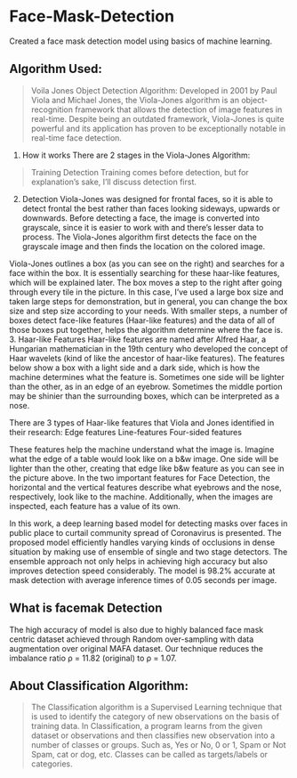 # Face-Mask-Detection
Created a face mask detection model using basics of machine learning.

## Algorithm Used:
> Voila Jones Object Detection Algorithm:
Developed in 2001 by Paul Viola and Michael Jones, the Viola-Jones algorithm is an object-recognition framework that allows the detection of image features in real-time.
Despite being an outdated framework, Viola-Jones is quite powerful and its application has proven to be exceptionally notable in real-time face detection.
1. How it works
There are 2 stages in the Viola-Jones Algorithm:
  > Training
  > Detection
    Training comes before detection, but for explanation’s sake, I’ll discuss detection first.
2. Detection
Viola-Jones was designed for frontal faces, so it is able to detect frontal the best rather than faces looking sideways, upwards or downwards. Before detecting a face, the image is converted into grayscale, since it is easier to work with and there’s lesser data to process. The Viola-Jones algorithm first detects the face on the grayscale image and then finds the location on the colored image.

Viola-Jones outlines a box (as you can see on the right) and searches for a face within the box. It is essentially searching for these haar-like features, which will be explained later. The box moves a step to the right after going through every tile in the picture. In this case, I’ve used a large box size and taken large steps for demonstration, but in general, you can change the box size and step size according to your needs.
With smaller steps, a number of boxes detect face-like features (Haar-like features) and the data of all of those boxes put together, helps the algorithm determine where the face is.
3. Haar-like Features
Haar-like features are named after Alfred Haar, a Hungarian mathematician in the 19th century who developed the concept of Haar wavelets (kind of like the ancestor of haar-like features). The features below show a box with a light side and a dark side, which is how the machine determines what the feature is. Sometimes one side will be lighter than the other, as in an edge of an eyebrow. Sometimes the middle portion may be shinier than the surrounding boxes, which can be interpreted as a nose.

There are 3 types of Haar-like features that Viola and Jones identified in their research:
Edge features
Line-features
Four-sided features

These features help the machine understand what the image is. Imagine what the edge of a table would look like on a b&w image. One side will be lighter than the other, creating that edge like b&w feature as you can see in the picture above.
In the two important features for Face Detection, the horizontal and the vertical features describe what eyebrows and the nose, respectively, look like to the machine.
Additionally, when the images are inspected, each feature has a value of its own.

In this work, a deep learning based model for detecting masks over faces in public place to curtail community spread of Coronavirus is presented. The proposed model efficiently handles varying kinds of occlusions in dense situation by making use of ensemble of single and two stage detectors. The ensemble approach not only helps in achieving high accuracy but also improves detection speed considerably. The model is 98.2% accurate at mask detection with average inference times of 0.05 seconds per image.

## What is facemak Detection 
The high accuracy of model is also due to highly balanced face mask centric dataset achieved through Random over-sampling with data augmentation over original MAFA dataset. Our technique reduces the imbalance ratio ρ = 11.82 (original) to ρ = 1.07.

## About Classification Algorithm:
> The Classification algorithm is a Supervised Learning technique that is used to identify the category of new observations on the basis of training data. In Classification, a program learns from the given dataset or observations and then classifies new observation into a number of classes or groups. Such as, Yes or No, 0 or 1, Spam or Not Spam, cat or dog, etc. Classes can be called as targets/labels or categories.
